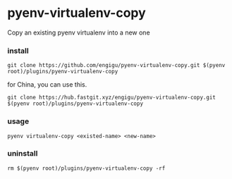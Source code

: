 # pyenv-virtualenv-copy
Copy an existing pyenv virtualenv into a new one

### install
`git clone https://github.com/engigu/pyenv-virtualenv-copy.git $(pyenv root)/plugins/pyenv-virtualenv-copy`

for China, you can use this.

`git clone https://hub.fastgit.xyz/engigu/pyenv-virtualenv-copy.git $(pyenv root)/plugins/pyenv-virtualenv-copy`

### usage
`pyenv virtualenv-copy <existed-name> <new-name>` 

### uninstall
`rm $(pyenv root)/plugins/pyenv-virtualenv-copy -rf`
